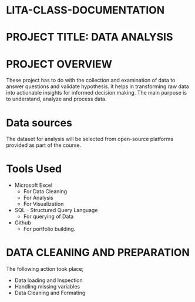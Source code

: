 # LITA-CLASS-DOCUMENTATION
# PROJECT TITLE: DATA ANALYSIS
# PROJECT OVERVIEW
These project has to do with the collection and examination of data to answer questions and validate hypothesis. it helps in transforming raw data into actionable insights for informed decision making. The main purpose is to understand, analyze and process data.
# Data sources
The dataset for analysis will be selected from open-source platforms provided as part of the course.
# Tools Used
* Microsoft Excel
    + For Data Cleaning
    + For Analysis
    + For Visualization
* SQL - Structured Query Language
    +  For querying of Data
* Github
     - For portfolio building.
#  DATA CLEANING AND PREPARATION 
The following action took place;
*  Data loading and Inspection
*  Handling missing variables
*  Data Cleaning and Formating
  
  
